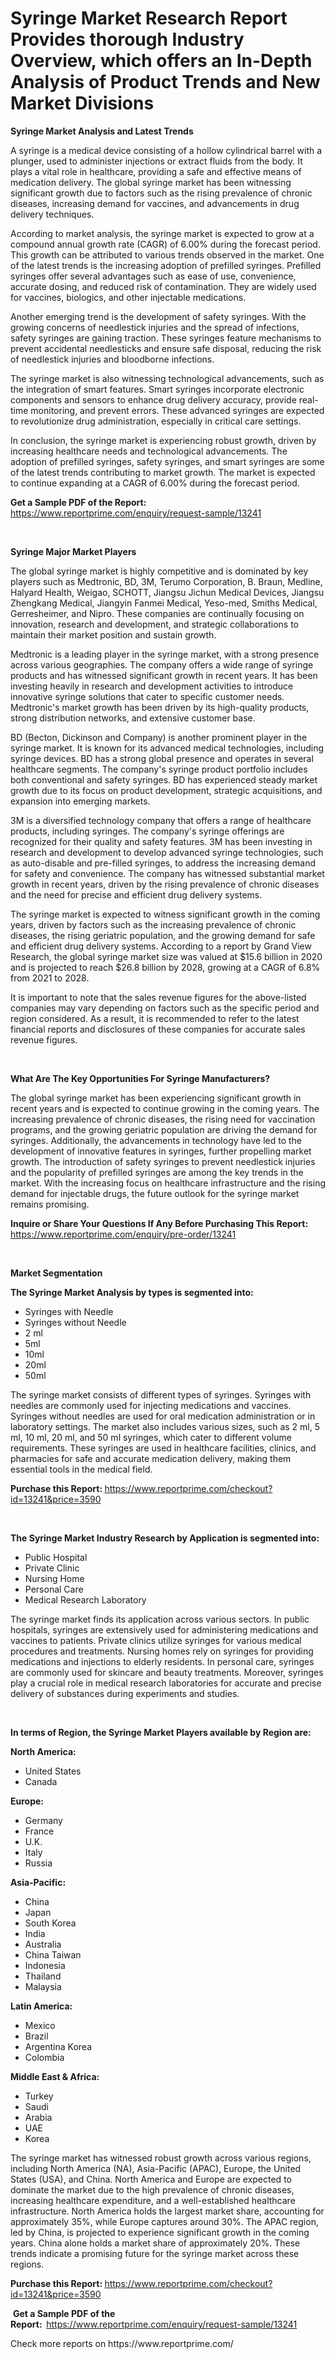 <p><h1>Syringe Market Research Report Provides thorough Industry Overview, which offers an In-Depth Analysis of Product Trends and New Market Divisions</h1></p><p><strong>Syringe Market Analysis and Latest Trends</strong></p>
<p><p>A syringe is a medical device consisting of a hollow cylindrical barrel with a plunger, used to administer injections or extract fluids from the body. It plays a vital role in healthcare, providing a safe and effective means of medication delivery. The global syringe market has been witnessing significant growth due to factors such as the rising prevalence of chronic diseases, increasing demand for vaccines, and advancements in drug delivery techniques.</p><p>According to market analysis, the syringe market is expected to grow at a compound annual growth rate (CAGR) of 6.00% during the forecast period. This growth can be attributed to various trends observed in the market. One of the latest trends is the increasing adoption of prefilled syringes. Prefilled syringes offer several advantages such as ease of use, convenience, accurate dosing, and reduced risk of contamination. They are widely used for vaccines, biologics, and other injectable medications.</p><p>Another emerging trend is the development of safety syringes. With the growing concerns of needlestick injuries and the spread of infections, safety syringes are gaining traction. These syringes feature mechanisms to prevent accidental needlesticks and ensure safe disposal, reducing the risk of needlestick injuries and bloodborne infections.</p><p>The syringe market is also witnessing technological advancements, such as the integration of smart features. Smart syringes incorporate electronic components and sensors to enhance drug delivery accuracy, provide real-time monitoring, and prevent errors. These advanced syringes are expected to revolutionize drug administration, especially in critical care settings.</p><p>In conclusion, the syringe market is experiencing robust growth, driven by increasing healthcare needs and technological advancements. The adoption of prefilled syringes, safety syringes, and smart syringes are some of the latest trends contributing to market growth. The market is expected to continue expanding at a CAGR of 6.00% during the forecast period.</p></p>
<p><strong>Get a Sample PDF of the Report:&nbsp;</strong> <a href="https://www.reportprime.com/enquiry/request-sample/13241">https://www.reportprime.com/enquiry/request-sample/13241</a></p>
<p>&nbsp;</p>
<p><strong>Syringe Major Market Players</strong></p>
<p><p>The global syringe market is highly competitive and is dominated by key players such as Medtronic, BD, 3M, Terumo Corporation, B. Braun, Medline, Halyard Health, Weigao, SCHOTT, Jiangsu Jichun Medical Devices, Jiangsu Zhengkang Medical, Jiangyin Fanmei Medical, Yeso-med, Smiths Medical, Gerresheimer, and Nipro. These companies are continually focusing on innovation, research and development, and strategic collaborations to maintain their market position and sustain growth.</p><p>Medtronic is a leading player in the syringe market, with a strong presence across various geographies. The company offers a wide range of syringe products and has witnessed significant growth in recent years. It has been investing heavily in research and development activities to introduce innovative syringe solutions that cater to specific customer needs. Medtronic's market growth has been driven by its high-quality products, strong distribution networks, and extensive customer base.</p><p>BD (Becton, Dickinson and Company) is another prominent player in the syringe market. It is known for its advanced medical technologies, including syringe devices. BD has a strong global presence and operates in several healthcare segments. The company's syringe product portfolio includes both conventional and safety syringes. BD has experienced steady market growth due to its focus on product development, strategic acquisitions, and expansion into emerging markets.</p><p>3M is a diversified technology company that offers a range of healthcare products, including syringes. The company's syringe offerings are recognized for their quality and safety features. 3M has been investing in research and development to develop advanced syringe technologies, such as auto-disable and pre-filled syringes, to address the increasing demand for safety and convenience. The company has witnessed substantial market growth in recent years, driven by the rising prevalence of chronic diseases and the need for precise and efficient drug delivery systems.</p><p>The syringe market is expected to witness significant growth in the coming years, driven by factors such as the increasing prevalence of chronic diseases, the rising geriatric population, and the growing demand for safe and efficient drug delivery systems. According to a report by Grand View Research, the global syringe market size was valued at $15.6 billion in 2020 and is projected to reach $26.8 billion by 2028, growing at a CAGR of 6.8% from 2021 to 2028.</p><p>It is important to note that the sales revenue figures for the above-listed companies may vary depending on factors such as the specific period and region considered. As a result, it is recommended to refer to the latest financial reports and disclosures of these companies for accurate sales revenue figures.</p></p>
<p>&nbsp;</p>
<p><strong>What Are The Key Opportunities For Syringe Manufacturers?</strong></p>
<p><p>The global syringe market has been experiencing significant growth in recent years and is expected to continue growing in the coming years. The increasing prevalence of chronic diseases, the rising need for vaccination programs, and the growing geriatric population are driving the demand for syringes. Additionally, the advancements in technology have led to the development of innovative features in syringes, further propelling market growth. The introduction of safety syringes to prevent needlestick injuries and the popularity of prefilled syringes are among the key trends in the market. With the increasing focus on healthcare infrastructure and the rising demand for injectable drugs, the future outlook for the syringe market remains promising.</p></p>
<p><strong>Inquire or Share Your Questions If Any Before Purchasing This Report:</strong> <a href="https://www.reportprime.com/enquiry/pre-order/13241">https://www.reportprime.com/enquiry/pre-order/13241</a></p>
<p>&nbsp;</p>
<p><strong>Market Segmentation</strong></p>
<p><strong>The Syringe Market Analysis by types is segmented into:</strong></p>
<p><ul><li>Syringes with Needle</li><li>Syringes without Needle</li><li>2 ml</li><li>5ml</li><li>10ml</li><li>20ml</li><li>50ml</li></ul></p>
<p><p>The syringe market consists of different types of syringes. Syringes with needles are commonly used for injecting medications and vaccines. Syringes without needles are used for oral medication administration or in laboratory settings. The market also includes various sizes, such as 2 ml, 5 ml, 10 ml, 20 ml, and 50 ml syringes, which cater to different volume requirements. These syringes are used in healthcare facilities, clinics, and pharmacies for safe and accurate medication delivery, making them essential tools in the medical field.</p></p>
<p><strong>Purchase this Report:&nbsp;</strong><a href="https://www.reportprime.com/checkout?id=13241&price=3590">https://www.reportprime.com/checkout?id=13241&price=3590</a></p>
<p>&nbsp;</p>
<p><strong>The Syringe Market Industry Research by Application is segmented into:</strong></p>
<p><ul><li>Public Hospital</li><li>Private Clinic</li><li>Nursing Home</li><li>Personal Care</li><li>Medical Research Laboratory</li></ul></p>
<p><p>The syringe market finds its application across various sectors. In public hospitals, syringes are extensively used for administering medications and vaccines to patients. Private clinics utilize syringes for various medical procedures and treatments. Nursing homes rely on syringes for providing medications and injections to elderly residents. In personal care, syringes are commonly used for skincare and beauty treatments. Moreover, syringes play a crucial role in medical research laboratories for accurate and precise delivery of substances during experiments and studies.</p></p>
<p>&nbsp;</p>
<p><strong>In terms of Region, the Syringe Market Players available by Region are:</strong></p>
<p>
    <p> <strong> North America: </strong>
        <ul>
            <li>United States</li>
            <li>Canada</li>
        </ul>
        </p> 
    <p> <strong> Europe: </strong>
        <ul>
            <li>Germany</li>
            <li>France</li>
            <li>U.K.</li>
            <li>Italy</li>
            <li>Russia</li>
        </ul>
        </p> 
    <p> <strong> Asia-Pacific: </strong>
        <ul>
            <li>China</li>
            <li>Japan</li>
            <li>South Korea</li>
            <li>India</li>
            <li>Australia</li>
            <li>China Taiwan</li>
            <li>Indonesia</li>
            <li>Thailand</li>
            <li>Malaysia</li>
        </ul>
        </p> 
    <p> <strong> Latin America: </strong>
        <ul>
            <li>Mexico</li>
            <li>Brazil</li>
            <li>Argentina Korea</li>
            <li>Colombia</li>
        </ul>
        </p> 
    <p> <strong> Middle East & Africa: </strong>
        <ul>
            <li>Turkey</li>
            <li>Saudi</li>
            <li>Arabia</li>
            <li>UAE</li>
            <li>Korea</li>
        </ul>
    </p>
    </p>
<p><p>The syringe market has witnessed robust growth across various regions, including North America (NA), Asia-Pacific (APAC), Europe, the United States (USA), and China. North America and Europe are expected to dominate the market due to the high prevalence of chronic diseases, increasing healthcare expenditure, and a well-established healthcare infrastructure. North America holds the largest market share, accounting for approximately 35%, while Europe captures around 30%. The APAC region, led by China, is projected to experience significant growth in the coming years. China alone holds a market share of approximately 20%. These trends indicate a promising future for the syringe market across these regions.</p></p>
<p><strong>Purchase this Report: </strong><a href="https://www.reportprime.com/checkout?id=13241&price=3590">https://www.reportprime.com/checkout?id=13241&price=3590</a></p>
<p>&nbsp;<strong>Get a Sample PDF of the Report:&nbsp;&nbsp;</strong><a href="https://www.reportprime.com/enquiry/request-sample/13241">https://www.reportprime.com/enquiry/request-sample/13241</a></p>
<p><strong></strong></p>
<p>Check more reports on https://www.reportprime.com/</p>